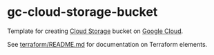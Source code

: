 # gc-cloud-storage-bucket

Template for creating [Cloud Storage](https://cloud.google.com/storage/) bucket on [Google Cloud](https://cloud.google.com/).

See [terraform/README.md](terraform/README.md) for documentation on Terraform elements.
